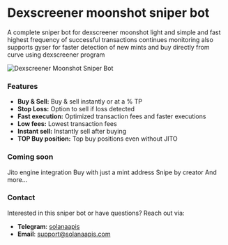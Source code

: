 # Dexscreener moonshot sniper bot

A complete sniper bot for dexscreener moonshot light and simple and fast highest frequency of successful transactions continues monitoring also supports gyser for faster detection of new mints and buy directly from curve using dexscreener program

![Dexscreener Moonshot Sniper Bot](https://i.ibb.co/99nzQQd/dexscreener-moonshot.png)

### Features
- **Buy & Sell:** Buy & sell instantly or at a % TP
- **Stop Loss:** Option to sell if loss detected
- **Fast execution:** Optimized transaction fees and faster executions
- **Low fees:** Lowest transaction fees
- **Instant sell:** Instantly sell after buying
- **TOP Buy position:** Top buy positions even without JITO

### Coming soon
Jito engine integration
Buy with just a mint address
Snipe by creator
And more...

### Contact
Interested in this sniper bot or have questions? Reach out via:
- **Telegram**: [solanaapis](https://t.me/solanaapis)
- **Email**: [support@solanaapis.com](mailto:support@solanaapis.com)

